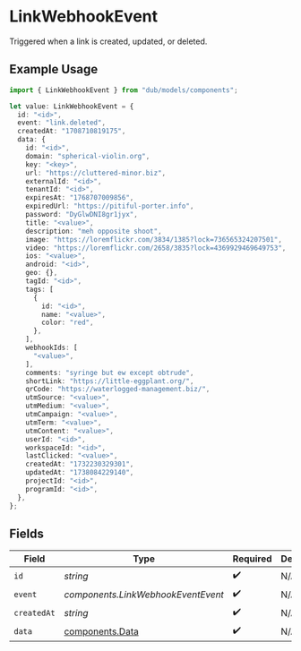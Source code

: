 # LinkWebhookEvent

Triggered when a link is created, updated, or deleted.

## Example Usage

```typescript
import { LinkWebhookEvent } from "dub/models/components";

let value: LinkWebhookEvent = {
  id: "<id>",
  event: "link.deleted",
  createdAt: "1708710819175",
  data: {
    id: "<id>",
    domain: "spherical-violin.org",
    key: "<key>",
    url: "https://cluttered-minor.biz",
    externalId: "<id>",
    tenantId: "<id>",
    expiresAt: "1768707009856",
    expiredUrl: "https://pitiful-porter.info",
    password: "DyGlwDNI8gr1jyx",
    title: "<value>",
    description: "meh opposite shoot",
    image: "https://loremflickr.com/3834/1385?lock=736565324207501",
    video: "https://loremflickr.com/2658/3835?lock=4369929469649753",
    ios: "<value>",
    android: "<id>",
    geo: {},
    tagId: "<id>",
    tags: [
      {
        id: "<id>",
        name: "<value>",
        color: "red",
      },
    ],
    webhookIds: [
      "<value>",
    ],
    comments: "syringe but ew except obtrude",
    shortLink: "https://little-eggplant.org/",
    qrCode: "https://waterlogged-management.biz/",
    utmSource: "<value>",
    utmMedium: "<value>",
    utmCampaign: "<value>",
    utmTerm: "<value>",
    utmContent: "<value>",
    userId: "<id>",
    workspaceId: "<id>",
    lastClicked: "<value>",
    createdAt: "1732230329301",
    updatedAt: "1738084229140",
    projectId: "<id>",
    programId: "<id>",
  },
};
```

## Fields

| Field                                              | Type                                               | Required                                           | Description                                        |
| -------------------------------------------------- | -------------------------------------------------- | -------------------------------------------------- | -------------------------------------------------- |
| `id`                                               | *string*                                           | :heavy_check_mark:                                 | N/A                                                |
| `event`                                            | *components.LinkWebhookEventEvent*                 | :heavy_check_mark:                                 | N/A                                                |
| `createdAt`                                        | *string*                                           | :heavy_check_mark:                                 | N/A                                                |
| `data`                                             | [components.Data](../../models/components/data.md) | :heavy_check_mark:                                 | N/A                                                |